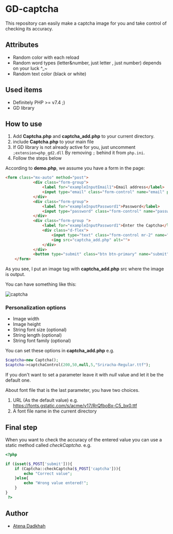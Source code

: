 # GD-captcha
This repository can easily make a captcha image for you and take control of checking its accuracy.
## Attributes
- Random color with each reload 
- Random word types (letter&number, just letter , just number) depends on your luck ^_~
- Random text color (black or white)
## Used items
- Definitely PHP >= v7.4  ;) 
- GD library
## How to use
1. Add **Captcha.php** and **captcha_add.php** to your current directory.
2. include **Captcha.php** to your main file
3. If GD library is not already active for you, just uncomment `;extension=php_gd2.dll` By removing `;` behind it from `php.ini`.
4. Follow the steps below

According to **demo.php**, we assume you have a form in the page:
```html
<form class="mx-auto" method="post">
            <div class="form-group">
                <label for="exampleInputEmail1">Email address</label>
                <input type="email" class="form-control" name="email" placeholder="Enter email">
            </div>
            <div class="form-group">
                <label for="exampleInputPassword1">Password</label>
                <input type="password" class="form-control" name="password" placeholder="Password">
            </div>
            <div class="form-group ">
                <label for="exampleInputPassword1">Enter the Captcha</label>
                <div class="d-flex">
                    <input type="text" class="form-control mr-2" name="captcha" placeholder="captcha">
                    <img src="captcha_add.php" alt="">
                </div>
            </div>
            <button type="submit" class="btn btn-primary" name="submit">Submit</button>
    </form>
```
As you see, I put an image tag with **captcha_add.php** src where the image is output.

You can have something like this:

![captcha](https://user-images.githubusercontent.com/91287064/161240788-78efd47c-671d-4a9d-8ab5-0c1e203f2456.png)


### Personalization options
- Image width
- Image height
- String font size (optional)
- String length (optional)
- String font family (optional)

You can set these options in **captcha_add.php** e.g.
```php
$captcha=new Captcha();
$captcha->captchaControl(200,50,null,5,"Sriracha-Regular.ttf");
```
If you don't want to set a parameter leave it with *null* value and let it be the default one.

About font file that is the last parameter, you have two choices.
1. URL (As the default value) e.g. https://fonts.gstatic.com/s/acme/v17/RrQfboBx-C5_bx0.ttf
2. A font file name in the current directory 
## Final step
When you want to check the accuracy of the entered value you can use a static method called *checkCaptcha*. e.g.
```php 
<?php

if (isset($_POST['submit'])){
    if (Captcha::checkCaptcha($_POST['captcha'])){
        echo "Correct value";
    }else{
        echo "Wrong value entered!";
    }
}
 ?>
```
## Author

- [Atena Dadkhah](https://github.com/Atenad86/)
